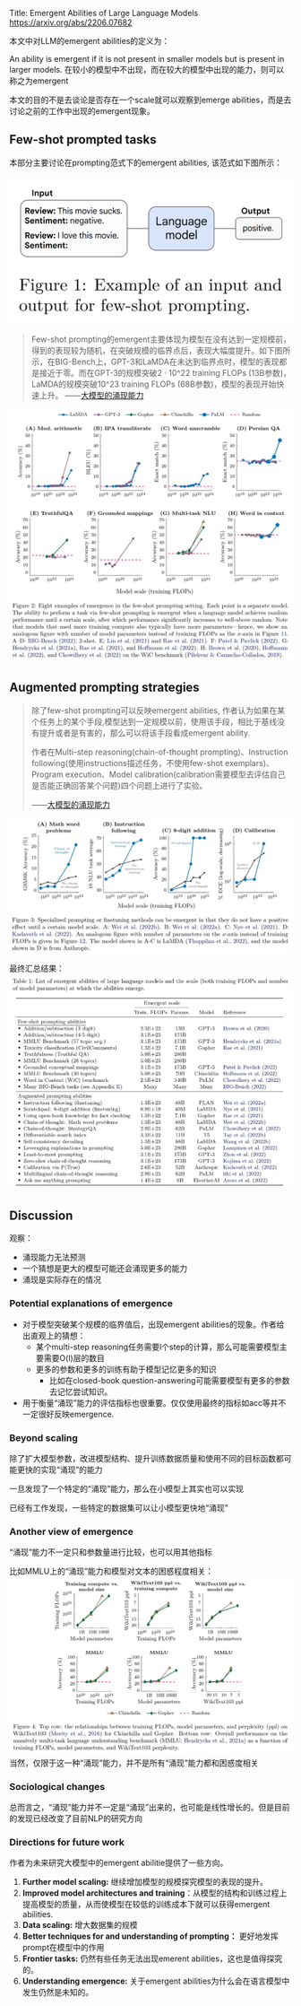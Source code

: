 Title: Emergent Abilities of Large Language Models
https://arxiv.org/abs/2206.07682

本文中对LLM的emergent abilities的定义为：

An ability is emergent if it is not present in smaller models but is present in larger models.
在较小的模型中不出现，而在较大的模型中出现的能力，则可以称之为emergent

本文的目的不是去谈论是否存在一个scale就可以观察到emerge abilities，而是去讨论之前的工作中出现的emergent现象。

## Few-shot prompted tasks

本部分主要讨论在prompting范式下的emergent abilities, 该范式如下图所示：

![400](Attachments/4.%20Artificial%20intelligence/2.%20Approaches/Artificial%20neural%20network/Transformer/Large%20language%20model/+Papers/Emergent%20Abilities%20of%20Large%20Language%20Models/IMG-20240330011953473.png)

> Few-shot prompting的emergent主要体现为模型在没有达到一定规模前，得到的表现较为随机，在突破规模的临界点后，表现大幅度提升。如下图所示，在BIG-Bench上，GPT-3和LaMDA在未达到临界点时，模型的表现都是接近于零。而在GPT-3的规模突破2 · 10^22 training FLOPs (13B参数)，LaMDA的规模突破10^23 training FLOPs (68B参数)，模型的表现开始快速上升。
> ——[大模型的涌现能力](https://zhuanlan.zhihu.com/p/609339534)

![2206.07682_page-0004](Attachments/4.%20Artificial%20intelligence/2.%20Approaches/Artificial%20neural%20network/Transformer/Large%20language%20model/+Papers/Emergent%20Abilities%20of%20Large%20Language%20Models/IMG-20240330011954363.jpg)

## Augmented prompting strategies


> 除了few-shot prompting可以反映emergent abilities, 作者认为如果在某个任务上的某个手段,模型达到一定规模以前，使用该手段，相比于基线没有提升或者是有害的，那么可以将该手段看成emergent ability.
> 
> 作者在Multi-step reasoning(chain-of-thought prompting)、Instruction following(使用instructions描述任务，不使用few-shot exemplars)、Program execution、Model calibration(calibration需要模型去评估自己是否能正确回答某个问题)四个问题上进行了实验。
> 
> ——[大模型的涌现能力](https://zhuanlan.zhihu.com/p/609339534)

![2206.07682_page-0005](Attachments/4.%20Artificial%20intelligence/2.%20Approaches/Artificial%20neural%20network/Transformer/Large%20language%20model/+Papers/Emergent%20Abilities%20of%20Large%20Language%20Models/IMG-20240330011954641.jpg)

最终汇总结果：
![2206.07682_page-0006](Attachments/4.%20Artificial%20intelligence/2.%20Approaches/Artificial%20neural%20network/Transformer/Large%20language%20model/+Papers/Emergent%20Abilities%20of%20Large%20Language%20Models/IMG-20240330011954680.jpg)

## Discussion


观察： 
- 涌现能力无法预测
- 一个猜想是更大的模型可能还会涌现更多的能力
- 涌现是实际存在的情况

### Potential explanations of emergence

- 对于模型突破某个规模的临界值后，出现emergent abilities的现象。作者给出直观上的猜想：
	- 某个multi-step reasoning任务需要l个step的计算，那么可能需要模型主要需要O(l)层的数目
	- 更多的参数和更多的训练有助于模型记忆更多的知识
		- 比如在closed-book question-answering可能需要模型有更多的参数去记忆尝试知识。
- 用于衡量“涌现”能力的评估指标也很重要。仅仅使用最终的指标如acc等并不一定很好反映emergence.

### Beyond scaling

除了扩大模型参数，改进模型结构、提升训练数据质量和使用不同的目标函数都可能更快的实现“涌现”的能力

一旦发现了一个特定的“涌现”能力，那么在小模型上其实也可以实现

已经有工作发现，一些特定的数据集可以让小模型更快地“涌现”

### Another view of emergence

“涌现”能力不一定只和参数量进行比较，也可以用其他指标

比如MMLU上的“涌现”能力和模型对文本的困惑程度相关：
![2206.07682_page-0009](Attachments/4.%20Artificial%20intelligence/2.%20Approaches/Artificial%20neural%20network/Transformer/Large%20language%20model/+Papers/Emergent%20Abilities%20of%20Large%20Language%20Models/IMG-20240330011954863.jpg)
当然，仅限于这一种“涌现”能力，并不是所有“涌现”能力都和困惑度相关

### Sociological changes

总而言之，“涌现”能力并不一定是“涌现”出来的，也可能是线性增长的。但是目前的发现已经改变了目前NLP的研究方向

### Directions for future work

作者为未来研究大模型中的emergent abilitie提供了一些方向。

1.  **Further model scaling:** 继续增加模型的规模探究模型的表现的提升。
2.  **Improved model architectures and training**：从模型的结构和训练过程上提高模型的质量，从而使模型在较低的训练成本下就可以获得emergent abilities.
3.  **Data scaling:** 增大数据集的规模
4.  **Better techniques for and understanding of prompting：** 更好地发挥prompt在模型中的作用
5.  **Frontier tasks:** 仍然有些任务无法出现emerent abilities，这也是值得探究的。
6.  **Understanding emergence:** 关于emergent abilities为什么会在语言模型中发生仍然是未知的。














